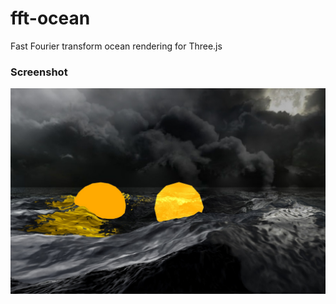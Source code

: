 fft-ocean
=========

Fast Fourier transform ocean rendering for Three.js

### Screenshot

![Alt text](/visual/fft-ocean_night.jpg "Example of a water rendering with an ocean")
